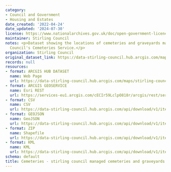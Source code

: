 ```yaml
---
category:
- Council and Government
- Housing and Estates
date_created: '2022-04-24'
date_updated: '2024-07-30'
license: https://www.nationalarchives.gov.uk/doc/open-government-licence/version/3/
maintainer: Stirling Council
notes: <p>Dataset showing the locations of cemeteries and graveyards managed by Stirling
  Council's Cemeteries Service.</p>
organization: Stirling Council
original_dataset_link: https://data-stirling-council.hub.arcgis.com/maps/stirling-council::cemeteries-stirling-council-managed-cemeteries-and-graveyards
records: null
resources:
- format: ARCGIS HUB DATASET
  name: Web Page
  url: https://data-stirling-council.hub.arcgis.com/maps/stirling-council::cemeteries-stirling-council-managed-cemeteries-and-graveyards
- format: ARCGIS GEOSERVICE
  name: Esri REST
  url: https://services-eu1.arcgis.com/cECIr59LclpO818r/arcgis/rest/services/Land_Services_Cemetery_Sites/FeatureServer/22
- format: CSV
  name: CSV
  url: https://data-stirling-council.hub.arcgis.com/api/download/v1/items/591d4b6ac7e942d9886eebbcd5d6c222/csv?layers=22
- format: GEOJSON
  name: GeoJSON
  url: https://data-stirling-council.hub.arcgis.com/api/download/v1/items/591d4b6ac7e942d9886eebbcd5d6c222/geojson?layers=22
- format: ZIP
  name: Shapefile
  url: https://data-stirling-council.hub.arcgis.com/api/download/v1/items/591d4b6ac7e942d9886eebbcd5d6c222/shapefile?layers=22
- format: KML
  name: KML
  url: https://data-stirling-council.hub.arcgis.com/api/download/v1/items/591d4b6ac7e942d9886eebbcd5d6c222/kml?layers=22
schema: default
title: Cemeteries - stirling council managed cemeteries and graveyards
---
```

